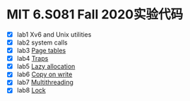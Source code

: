 # MIT 6.S081 Fall 2020实验代码

- [x] lab1 Xv6 and Unix utilities
- [x] lab2 system calls
- [x] lab3 [Page tables](https://wmc1999.top/2021/02/22/6-s081-lab3-page-tables/)
- [x] lab4 [Traps](https://wmc1999.top/2021/02/25/6-s081-lab4-traps)
- [x] lab5 [Lazy allocation](https://wmc1999.top/2021/02/25/6-s081-lab5-lazy/)
- [x] lab6 [Copy on write](https://wmc1999.top/2021/02/27/6-s081-lab6-cow/)
- [x] lab7 [Multithreading](https://wmc1999.top/2021/02/28/6-s081-lab7-thread/)
- [x] lab8 [Lock](https://wmc1999.top/2021/03/01/6-s081-lab8-lock/)
